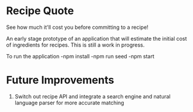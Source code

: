 # Recipe Quote

See how much it'll cost you before committing to a recipe!

An early stage prototype of an application that will estimate the initial cost of ingredients for recipes. This is still a work in progress. 

To run the application
-npm install
-npm run seed
-npm start

# Future Improvements
1) Switch out recipe API and integrate a search engine and natural language parser for more accurate matching
